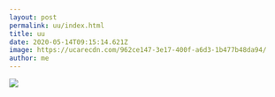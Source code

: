 ```yaml
---
layout: post
permalink: uu/index.html
title: uu
date: 2020-05-14T09:15:14.621Z
image: https://ucarecdn.com/962ce147-3e17-400f-a6d3-1b477b48da94/
author: me
---
```

![](https://ucarecdn.com/439ceaaf-3464-4baf-9ff6-96d2259a50dd/)